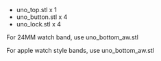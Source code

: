 - uno_top.stl x 1
- uno_button.stl x 4
- uno_lock.stl x 4

For 24MM watch band, use uno_bottom_aw.stl

For apple watch style bands, use uno_bottom_aw.stl
